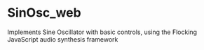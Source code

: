 # SinOsc_web
Implements Sine Oscillator with basic controls, using the Flocking JavaScript audio synthesis framework
